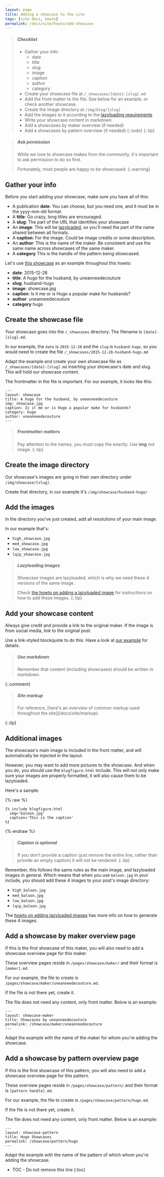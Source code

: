 ```yaml
---
layout: page
title: Adding a showcase to the site
tags: [site docs, howto]
permalink: /docs/site/howto/add-showcase
---
```


> <h5>Checklist</h5>
> 
>   - Gather your info:
>     - date
>     - title
>     - slug
>     - image
>     - caption
>     - author
>     - category
>   - Create your showcase file at `/_showcases/[date]-[slug].md`
>   - Add the front matter to the file. See below for an example, or check another showcase.
>   - Create the image directory at `/img/blog/[slug]`
>   - Add the images to it according to the [lazyloading requirements](./add-image-lazyload)
>   - Write your showcase content in markdown
>   - Add a showcases by maker overview (if needed)
>   - Add a showcases by pattern overview (if needed)
> {:.todo}
{:.tip}

> <h5>Ask permission</h5>
>
> While we love to showcase makes from the community, it's important to ask permission to do so first.
>
> Fortunately, most people are happy to be showcased.
{:.warning}

## Gather your info

Before you start adding your showcase, make sure you have all of this:

  - A publication **date**: You can choose, but you need one, and it must be in the yyyy-mm-dd format. 
  - A **title**: Go crazy, long titles are encouraged.
  - A **slug**: The part of the URL that identifies your showcase
  - An **image**: This will be [lazyloaded](./add-image-lazyload), so you'll need the part of the name shared between all formats.
  - A **caption**: For the image. Could be image credits or some description. 
  - An **author**: This is the name of the maker. Be consistent and use the same name across showcases of the same maker.
  - A **category** This is the handle of the pattern being showcased.

Let's use [this showcase](/showcase/husband-hugo/) as an example throughout this howto:

  - **date**: 2015-12-28
  - **title**: A hugo for the husband, by uneanneedecouture
  - **slug**: husband-hugo
  - **image**: showcase.jpg
  - **caption**: Is it me or is Hugo a popular make for husbands?
  - **author**: uneanneedecouture
  - **category** hugo

## Create the showcase file

Your showcase goes into the `/_showcases` directory. The filename is `[date]-[slug].md`.

In our example, the `date` is `2015-12-28` and the `slug` is `husband-hugo`, so you would need to 
create the file `/_showcases/2015-12-28-husband-hugo.md`

Adapt the example and create your own showcase file as `/_showcases/[date]-[slug].md` inserting your showcase's date and slug.
This will hold our showcase content.

The frontmatter in the file is important. For our example, it looks like this:

```
---
layout: showcase
title: A hugo for the husband, by uneanneedecouture
img: showcase.jpg
caption: Is it me or is Hugo a popular make for husbands?
category: hugo
author: uneanneedecouture
---
```

> <h5>Frontmatter matters</h5>
>
> Pay attention to the names, you must copy the exactly. Use **img** not image.
{:.tip}

## Create the image directory

Our showcase's images are going in their own directory under `/img/showcase/[slug]`.

Create that directory, in our example it's `/img/showcase/husband-hugo/`

## Add the images

In the directory you've just created, add all resolutions of your main image.

In our example that's:

 - `high_showcase.jpg`
 - `med_showcase.jpg`
 - `low_showcase.jpg`
 - `lqip_showcase.jpg`

> <h5>Lazyloading images</h5>
> 
> Showcase images are lazyloaded, which is why we need these 4 versions of the same image.
>
> Check [the howto on adding a lazyloaded image](./add-image-lazyload) for instructions on how to add these images.
{:.tip}

## Add your showcase content

Always give credit and provide a link to the original maker. If the image is from social media, link to the original post.

Use a link-styled blockquote to do this. Have a look at [our example](/showcase/husband-hugo/) for details.

> <h5>Use markdown</h5>
> Remember that content (including showcases) should be written in markdown.
{:.comment}

> <h5>Site markup</h5>
> For reference, [here's an overview of common markup used throughout the site](/docs/site/markup).
{:.tip}

## Additional images

The showcase's main image is included in the front matter, and will automatically be injected in the layout.

However, you may want to add more pictures to the showcase. And when you do, you should use the `blogfigure.html` include.
This will not only make sure your images are properly formatted, it will also cause them to be lazyloaded.

Here's a sample:

{% raw %}
```liquid
{% include blogfigure.html
  img='baloon.jpg'
  caption='This is the caption'
%}
```
{% endraw %}

> <h5>Caption is optional</h5>
>
> If you don't provide a caption (just remove the entire line, rather than provide an empty caption) it will not be rendered.
{:.tip}

Remember, this follows the same rules as the main image, and lazyloaded images in general.
Which means that when you use `baloon.jpg` in your include, you should add these 4 images to your post's image directory:

 - `high_baloon.jpg`
 - `med_baloon.jpg`
 - `low_baloon.jpg`
 - `lqip_baloon.jpg`

The [howto on adding lazyloaded images](./add-image-lazyload) has more info on how to generate these 4 images.

## Add a showcase by maker overview page

If this is the first showcase of this maker, you will also need to add a showcase overview page for this maker.

These overview pages reside in `/pages/showcase/maker/` and their format is `[maker].md`.

For our example, the file to create is `/pages/showcase/maker/uneanneedecouture.md`.

If the file is not there yet, create it.

The file does not need any content, only front matter. Below is an example:

```
---
layout: showcase-maker
title: Showcases by uneanneedecouture
permalink: /showcase/maker/uneanneedecouture
---
```

Adapt the example with the name of the maker for whom you're adding the showcase.

## Add a showcase by pattern overview page

If this is the first showcase of this pattern, you will also need to add a showcase overview page for this pattern.

These overview pages reside in `/pages/showcase/pattern/` and their format is `[pattern handle].md`.

For our example, the file to create is `/pages/showcase/pattern/hugo.md`.

If the file is not there yet, create it.

The file does not need any content, only front matter. Below is an example:

```
---
layout: showcase-pattern
title: Hugo Showcases
permalink: /showcase/pattern/hugo
---
```

Adapt the example with the name of the pattern of which whom you're adding the showcase.

* TOC - Do not remove this line
{:toc}
